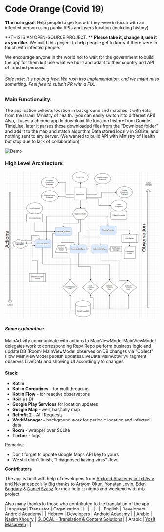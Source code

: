 # Code Orange (Covid 19)
**The main goal**:  Help people to get know if they were in touch with an infected person using public APIs and users location (including history)

**THIS IS AN OPEN-SOURCE PROJECT. **
**Please take it, change it, use it as you like.**
We build this project to help people get to know if there were in touch with infected people.

We encourage anyone in the world not to wait for the government to build the app for them but use what we build and adapt to their country and API of infected persons.

###### Side note: It's not bug free. We rush into implementation, and we might miss something. Feel free to submit PR with a FIX.

### Main Functionality:
The application collects location in background and matches it with data from the Israeli Ministry of health. (you can easily switch it to different API)
Also, it uses a chrome app to download file location history from Google TimeLine, later it parses those downloaded files from the "Download folder" and add it to the map and match algorithm
Data stored locally in SQLite, and nothing sent to any server. (We wanted to build API with Ministry of Health but stop due to lack of collaboration)

![Demo](demo/demo.gif)


### High Level Architecture:
[![Architecture](demo/architecture.png)](demo/architecture.png)


##### Some explanation:
MainActivity communicate with actions to MainViewModel
MainViewModel delegates work to corresponding Repo
Repo perform business logic and update DB (Room)
MainViewModel observes on DB changes via "Collect" Flow
MainViewModel publish updates LiveData
MainActivity/Fragment observes LiveData and showing UI accordingly to changes.

#### Stack:
- **Kotlin**
- **Kotlin Coroutines** - for multithreading
- **Kotlin Flow** - for reactive observations
- **Koin** as DI
- **Google Play Services** for location updates
- **Google Map** - well, basically map
- **Retrofit 2** - API Requests
- **WorkManager** - background work for periodic location and infected data
- **Room** - wrapper over SQLite
- **Timber** - logs

Remarks:
- Don't forget to update Google Maps API key to yours
- We still didn't finish, "I diagnosed having virus" flow. 

**Contributors**

The app is built with help of developers from [Android Academy in Tel Aviv](https://www.facebook.com/groups/android.academy.ils/) and [Nexar](https://www.getnexar.com) especially Big thanks to [Artyom Okun](https://www.linkedin.com/in/artyom-okun-22237771/ "Artyom Okun"), [Yonatan Levin](https://www.linkedin.com/in/levinyonatan/ "Yonatan Levin"), [Eden Bugdary](https://www.linkedin.com/in/eden-bugdary-306a2936/ "Eden Bugdary") & [Daniel Szasz](https://www.linkedin.com/in/danysz/ "Daniel Szasz") for their help at nights and weekend with this project

Also many thanks to those who contributed to the translation of the app
|Language| Translator |  Organization |
|--|--|--|
| English | Developers | Android Academy |
| Hebrew | Developers | Android Academy |
| Arabic | [Nasim Khoury](mailto:nasim@glocaltrans.com) | [GLOCAL - Translation & Content Solutions](www.glocaltrans.com) |
| Arabic | [Yosif Masarweh](mailto:yosiftbt@gmail.com) |  |
